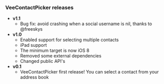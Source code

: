 ### VeeContactPicker releases
- **v1.1** 
	- Bug fix: avoid crashing when a social username is nil, thanks to @freeskys 
- **v1.0** 
	- Enabled support for selecting multiple contacts
	- iPad support
	- The minimum target is now iOS 8
	- Removed some external dependencies
	- Changed public API's
- **v0.1** 
	- VeeContactPicker first release! You can select a contact from your address book

